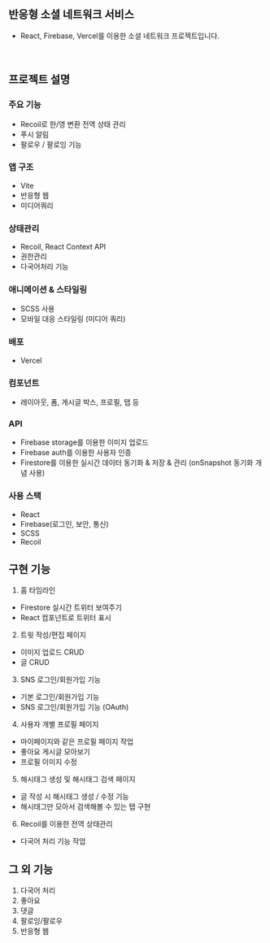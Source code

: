## 반응형 소셜 네트워크 서비스

- React, Firebase, Vercel를 이용한 소셜 네트워크 프로젝트입니다.

<br />

## 프로젝트 설명

### 주요 기능

- Recoil로 한/영 변환 전역 상태 관리
- 푸시 알림
- 팔로우 / 팔로잉 기능

### 앱 구조

- Vite
- 반응형 웹
- 미디어쿼리

### 상태관리

- Recoil, React Context API
- 권한관리
- 다국어처리 기능

### 애니메이션 & 스타일링

- SCSS 사용
- 모바일 대응 스타일링 (미디어 쿼리)

### 배포

- Vercel

### 컴포넌트

- 레이아웃, 폼, 게시글 박스, 프로필, 탭 등

### API

- Firebase storage를 이용한 이미지 업로드
- Firebase auth를 이용한 사용자 인증
- Firestore를 이용한 실시간 데이터 동기화 & 저장 & 관리 (onSnapshot 동기화 개념 사용)

### 사용 스택

- React
- Firebase(로그인, 보안, 통신)
- SCSS
- Recoil

## 구현 기능

1. 홈 타임라인
- Firestore 실시간 트위터 보여주기
- React 컴포넌트로 트위터 표시

2. 트윗 작성/편집 페이지
- 이미지 업로드 CRUD
- 글 CRUD

3. SNS 로그인/회원가입 기능
- 기본 로그인/회원가입 기능
- SNS 로그인/회원가입 기능 (OAuth)

4. 사용자 개별 프로필 페이지
- 마이페이지와 같은 프로필 페이지 작업
- 좋아요 게시글 모아보기
- 프로필 이미지 수정

5. 해시태그 생성 및 해시태그 검색 페이지
- 글 작성 시 해시태그 생성 / 수정 기능
- 해시태그만 모아서 검색해볼 수 있는 탭 구현

6. Recoil를 이용한 전역 상태관리
- 다국어 처리 기능 작업


## 그 외 기능

1. 다국어 처리
2. 좋아요
3. 댓글
4. 팔로잉/팔로우
5. 반응형 웹
